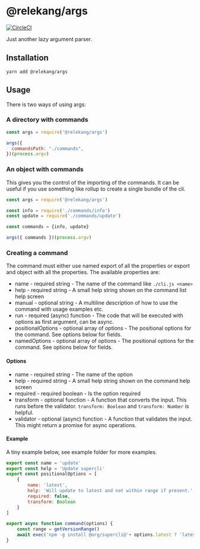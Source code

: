 # @relekang/args

[![CircleCI](https://circleci.com/gh/relekang/args/tree/master.svg?style=svg)](https://circleci.com/gh/relekang/args/tree/master)

Just another lazy argument parser.

## Installation

```
yarn add @relekang/args
```

## Usage

There is two ways of using args:


### A directory with commands

```javascript
const args = require('@relekang/args')

args({
  commandsPath: "./commands",
})(process.argv)
```

### An object with commands

This gives you the control of the importing of the commands. It can
be useful if you use something like rollup to create a single bundle 
of the cli.

```javascript
const args = require('@relekang/args')

const info = require('./commands/info')
const update = require('./commands/update')

const commands = {info, update}

args({ commands })(process.argv)
```

### Creating a command

The command must either use named export of all the properties or 
export and object with all the properties. The available properties are:

* name - required string - The name of the command like `./cli.js <name>`
* help - required string - A small help string shown on the command list help screen
* manual - optional string - A multiline description of how to use the command with usage examples etc.
* run - required (async) function - The code that will be executed with options as first argument, can be async.
* positionalOptions - optional array of options - The positional options for the command. See options below for fields.
* namedOptions - optional array of options - The positional options for the command. See options below for fields.

#### Options
* name - required string - The name of the option
* help - required string - A small help string shown on the command help screen
* required - required boolean - Is the option required
* transform - optional function - A function that converts the input. This runs before the validator. `transform: Boolean` and `transform: Number` is helpful.
* validator - optional (async) function - A function that validates the input. This might return a promise for async operations.

#### Example

A tiny example below, see example folder for more examples.

```javascript
export const name = 'update'
export const help = 'Update supercli'
export const positionalOptions = [
    {
        name: 'latest', 
        help: 'Will update to latest and not within range if present.', 
        required: false, 
        transform: Boolean
    }
]

export async function command(options) {
    const range = getVersionRange()
    await exec('npm -g install @org/supercli@'+ options.latest ? 'latest' : range)
}